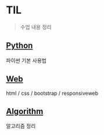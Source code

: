 # TIL

> 수업 내용 정리

## [Python](./Python)

파이썬 기본 사용법



## [Web](./web)

html / css / bootstrap / responsiveweb



## [Algorithm](./algorithm)

알고리즘 정리